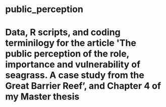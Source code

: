 # public_perception
# Data, R scripts, and coding terminilogy for the article 'The public perception of the role, importance and vulnerability of seagrass. A case study from the Great Barrier Reef’, and Chapter 4 of my Master thesis

